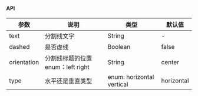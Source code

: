 #### API
| 参数        | 说明                              | 类型                      | 默认值     |
|-------------|-----------------------------------|---------------------------|------------|
| text        | 分割线文字                        | String                    | -          |
| dashed      | 是否虚线                          | Boolean                   | false      |
| orientation | 分割线标题的位置 enum：left right | String                    | center     |
| type        | 水平还是垂直类型                  | enum: horizontal vertical | horizontal |
